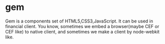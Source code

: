 gem
===

Gem is a components set of HTML5,CSS3,JavaScript.
It can be used in financial client.
You know, sometimes we embed a browser(maybe CEF or CEF like) to native client, and sometimes we make a client by node-webkit like.
